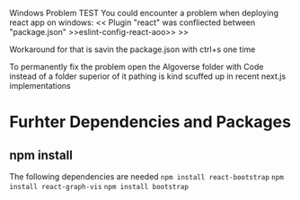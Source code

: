 Windows Problem
TEST
You could encounter a problem when deploying react app on windows: << Plugin "react" was confliected between "package.json" >>eslint-config-react-aoo>> >>

Workaround for that is savin the package.json with ctrl+s one time

To permanently fix the problem open the Algoverse folder with Code instead of a folder superior of it pathing is kind scuffed up in recent next.js implementations

# Furhter Dependencies and Packages
    
## npm install

The following dependencies are needed
```npm install react-bootstrap```
```npm install react-graph-vis```
```npm install bootstrap```